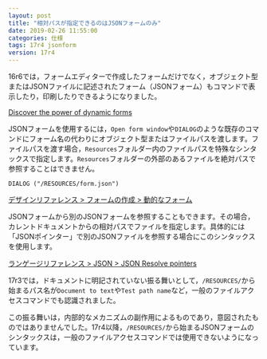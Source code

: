 ```yaml
---
layout: post
title: "相対パスが指定できるのはJSONフォームのみ"
date: 2019-02-26 11:55:00
categories: 仕様
tags: 17r4 jsonform
version: 17r4
---
```


16r6では，フォームエディターで作成したフォームだけでなく，オブジェクト型またはJSONファイルに記述されたフォーム（JSONフォーム）もコマンドで表示したり，印刷したりできるようになりました。

[Discover the power of dynamic forms](https://blog.4d.com/discover-the-power-of-dynamic-forms/)

JSONフォームを使用するには，``Open form window``や``DIALOG``のような既存のコマンドにフォーム名の代わりにオブジェクト型またはファイルパスを渡します。ファイルパスを渡す場合，``Resources``フォルダー内のファイルパスを特殊なシンタックスで指定します。``Resources``フォルダーの外部のあるファイルを絶対パスで参照することはできません。

```
DIALOG ("/RESOURCES/form.json")
```

[デザインリファレンス > フォームの作成 > 動的なフォーム](https://doc.4d.com/4Dv17/4D/17.1/Dynamic-Forms.300-4201272.ja.html)

JSONフォームから別のJSONフォームを参照することもできます。その場合，カレントドキュメントからの相対パスでファイルを指定します。具体的には「JSONポインター」で別のJSONファイルを参照する場合にこのシンタックスを使用します。

[ランゲージリファレンス > JSON > JSON Resolve pointers](https://doc.4d.com/4Dv17/4D/17.1/JSON-Resolve-pointers.301-4179124.ja.html#3516585)

17r3では，ドキュメントに明記されていない振る舞いとして，``/RESOURCES/``から始まるパス名が``Document to text``や``Test path name``など，一般のファイルアクセスコマンドでも認識されました。

この振る舞いは，内部的なメカニズムの副作用によるものであり，意図されたものではありませんでした。17r4以降，``/RESOURCES/``から始まるJSONフォームのシンタックスは，一般のファイルアクセスコマンドでは使用できないようになっています。
